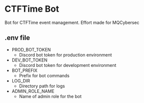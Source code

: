 # CTFTime Bot

Bot for CTFTime event management. Effort made for MQCybersec

## .env file

- PROD_BOT_TOKEN
    - Discord bot token for production environment
- DEV_BOT_TOKEN
    - Discord bot token for development environment
- BOT_PREFIX
    - Prefix for bot commands
- LOG_DIR
    - Directory path for logs
- ADMIN_ROLE_NAME
    - Name of admin role for the bot

